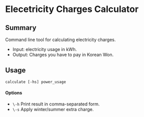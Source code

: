 # Elecetricity Charges Calculator

## Summary

Command line tool for calculating electricity charges.

- Input: electricity usage in kWh.
- Output: Charges you have to pay in Korean Won.

## Usage

~~~
calculate [-hs] power_usage
~~~

#### Options

- `\-h`	Print result in comma-separated form.
- `\-s`	Apply winter/summer extra charge.

